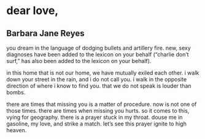 # dear love,
## Barbara Jane Reyes
you dream in the language of dodging bullets and artillery fire.
new, sexy diagnoses have been added to the lexicon on your behalf
(“charlie don’t surf,” has also been added to the lexicon on your behalf).

in this home that is not our home, we have mutually exiled each
other. i walk down your street in the rain, and i do not call you. i
walk in the opposite direction of where i know to find you. that we
do not speak is louder than bombs.

there are times that missing you is a matter of procedure. now is
not one of those times. there are times when missing you hurts. so
it comes to this, vying for geography. there is a prayer stuck in my
throat. douse me in gasoline, my love, and strike a match. let’s see
this prayer ignite to high heaven.